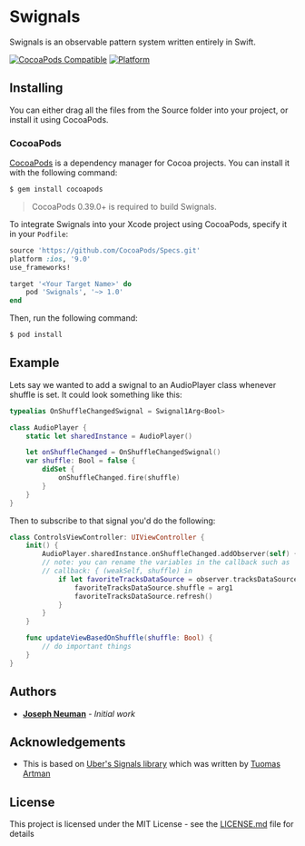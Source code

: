 # Swignals

Swignals is an observable pattern system written entirely in Swift.

[![CocoaPods Compatible](https://img.shields.io/cocoapods/v/Swignals.svg)](https://img.shields.io/cocoapods/v/Swignals.svg)
[![Platform](https://img.shields.io/cocoapods/p/Swignals.svg?style=flat)](http://cocoadocs.org/docsets/Swignals)

## Installing

You can either drag all the files from the Source folder into your project, or install it using CocoaPods.

### CocoaPods

[CocoaPods](http://cocoapods.org) is a dependency manager for Cocoa projects. You can install it with the following command:

```bash
$ gem install cocoapods
```
> CocoaPods 0.39.0+ is required to build Swignals.

To integrate Swignals into your Xcode project using CocoaPods, specify it in your `Podfile`:

```ruby
source 'https://github.com/CocoaPods/Specs.git'
platform :ios, '9.0'
use_frameworks!

target '<Your Target Name>' do
    pod 'Swignals', '~> 1.0'
end
```

Then, run the following command:

```bash
$ pod install
```

## Example

Lets say we wanted to add a swignal to an AudioPlayer class whenever shuffle is set. It could look something like this:

```swift
typealias OnShuffleChangedSwignal = Swignal1Arg<Bool>

class AudioPlayer {
    static let sharedInstance = AudioPlayer()

    let onShuffleChanged = OnShuffleChangedSwignal()
    var shuffle: Bool = false {
        didSet {
            onShuffleChanged.fire(shuffle)
        }
    }
}
```

Then to subscribe to that signal you'd do the following:

```swift
class ControlsViewController: UIViewController {
    init() {
        AudioPlayer.sharedInstance.onShuffleChanged.addObserver(self) { (observer, arg1) in
        // note: you can rename the variables in the callback such as
        // callback: { (weakSelf, shuffle) in
            if let favoriteTracksDataSource = observer.tracksDataSource as? FavoriteTracksDataSource {
                favoriteTracksDataSource.shuffle = arg1
                favoriteTracksDataSource.refresh()
            }
        }
    }

    func updateViewBasedOnShuffle(shuffle: Bool) {
        // do important things
    }
}
```

## Authors

* **[Joseph Neuman](https://twitter.com/finder39)** - *Initial work*

## Acknowledgements

* This is based on [Uber's Signals library](https://github.com/uber/signals-ios) which was written by [Tuomas Artman](https://github.com/artman)

## License

This project is licensed under the MIT License - see the [LICENSE.md](LICENSE.md) file for details
